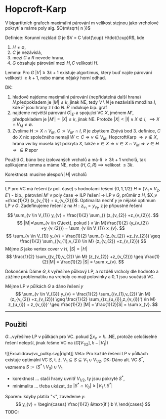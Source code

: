# Hopcroft-Karp
V bipartitních grafech maximální párování m velikost stejnou jako vrcholové pokrytí a máme poly alg. $O(m\sqrt{ n })$

Definice: Korunní rozklad $G$ je $V = C \dot{\cup} H\dot{\cup}R$, kde 
1. $H \neq \emptyset$,
2. $C$ je nezávislá,
3. mezi $C$ a $R$ nevede hrana,
4. $G$ obsahuje párování mezi $H,C$ velikosti $H$.

Lemma: Pro $G$  $|V| \geq 3k+1$ existuje algortimus, který buď najde párování velikosti $\geq k+1$, nebo máme nějaký horní odhad.

DK: 
1. hladově najdeme maximální párování (nepřidatelná další hrana) $N$,předpokladem je $|M| \leq k$, jinak NE, tedy $V \setminus N$ je nezávislá množina $I$, kde $E'$ jsou hrany z $I$ do $N$.
	$E'$ indukuje bip. graf
2. najdeme největší párování $G|_{E'}$ a spojující VC $X$, jménem $M'$, předpokladem je $|M'| = |X| \leq k$, jinak NE. Protože $|X|< |I| \land X \nsubseteq I$, $\implies X \cap V_{M} \neq \emptyset$.
3. Zvolíme $H := X \cap V_{M}$, $C := V_{M'} \cap I$, $R$ je zbytkem
Zbývá bod 3. definice, $C$ do $X$ nic společného nemají
$W \subset C \Rightarrow v \in V_{M}$, HopcroftKarp $\Rightarrow v \not\in X$, hrana $vw$ by musela být pokryta $X$, takže $v \in X \Rightarrow v \in X \cap V_{M} \Rightarrow v \in H \Rightarrow \in R$ spor

Použití $G$, búno bez izolovaných vrcholů a má-li $\geq 3k+1$ vrcholů, tak aplikujeme lemma a máme NE, nebo $(H,C,R)$ $\implies$ velikost $\leq3k$.

Korektnost: musíme alespoň $|H|$ vrcholů 

---
LP pro VC má řešení (v pol. čase) s hodnotami řešení $\{ 0,1, 1/2 \}$
$H = (V_{1} \times V_{2}, E')$ - bip., párování $M'$ v poly čase -> ILP řešení
-> LP v $G$, průměr z $H$, $X_v =\frac{1}{2} (x_{v_{1}} + x_{v_{2}})$.
Optimalita nechť $y$ je nějaké optimum LP v $G$. Zadefinujeme řešení $z$ na $H: z_{v_{1}} = y_{v_{1}}$, z je přípustné řešení
$$
\sum_{v \in V_{1}} y_{v} = \frac{1}{2} \sum_{} (z_{v_{2}} +z_{v_{2}}).
$$
$$
|M|=\sum_{v \in G\text{, pokud } v \in M}\frac{1}{2} (y_{v_{2}} +y_{v_{2}}) = \sum_{v \in V_{1}} x_{v}.
$$
$$
\sum_{v \in V_{1}} y_{v} = \frac{1}{2} \sum_{} (z_{v_{2}} +z_{v_{2}}) \geq \frac{1}{2} \sum_{(v_{1},v_{2}) \in M} (z_{v_{2}} +z_{v_{2}}) 
$$
Mějme $S$ jako vertex cover v $H$, $|S| = |H|$
$$
\frac{1}{2} \sum_{(v_{1},v_{2}) \in M} (z_{v_{2}} +z_{v_{2}}) \geq \frac{1}{2}|M| = \frac{1}{2} |S| = \sum x_{v}.
$$


Dokončení: Dáme $G, k$ vyřešíme půlkový LP, a rozdělí vrcholy dle hodnoto a zúžíme problematiku na vrcholy co mají polovinky a $0,1$ jsou součástí VC. 

Mějme LP v půlkách $G$ a dáno řešení $y$
$$
\sum_{v \in V_{G}} y_{v} = \frac{1}{2} \sum_{(v_{1},v_{2}) \in M} (z_{v_{2}} +z_{v_{2}}) \geq \frac{1}{2} \sum_{(z_{u_{i}},z_{v_{i}}') \in M} z_{u_{i}} + z_{v_{i}}' \geq \frac{1}{2} |M| = \frac{1}{2}|S| = \sum x_{v}.
$$

---
## Použití
$G\dots$vyřešíme LP v půlkách pro VC.
pokud $\sum x_{v} > k\dots$NE, protože celočíselné řešení nelepší,
jinak řešme VC na $(G[V_{1 /2}], k-|V_{1}|)$

![[Excalidraw/vc_pulky.svg|right]]
Věta: Pro každé řešení LP v půlkách existuje optimální VC $S$, t. ž. $V_{1} \subseteq S \subseteq V_{1} \cup V_{1 / 2}$.
DK: Dáno alt. VC $S^*$, vezmeme $S:= (S^* \setminus V_{0}) \cup V_{1}$
- korektnost $\dots$ stačí hrany uvnitř $V_{1 / 2}$, ty jsou pokryté $S^*$,
- minimalita $\dots$ třeba ukázat, že $|S^* \cap V_{0}| \geq |V_{1} \setminus S^*|$

Sporem: kdyby platila "$<$", zavedeme $y$: 
$$
y_{v} = \begin{cases}  
\frac{1}{2} &\text{if } b \\  
\end{cases}
$$
TODO: